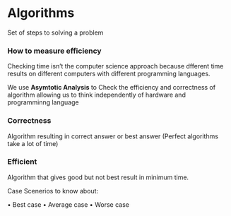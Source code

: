 # Algorithms

Set of steps to solving a problem

### How to measure efficiency

Checking time isn’t the computer science approach because dfferent time results on different computers with different programming languages.

We use **Asymtotic Analysis** to Check the efficiency and correctness of algorithm allowing us to think independently of hardware and programminng language

### Correctness
Algorithm resulting in correct answer or best answer (Perfect algorithms take a lot of time)
### Efficient
Algorithm that gives good but not best result in minimum time.

Case Scenerios to know about:

•	Best case
•	Average case
•	Worse case

